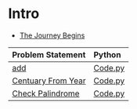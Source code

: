 # Intro

+ [The Journey Begins](https://github.com/anasstaha/CodeFights-Arcade/tree/master/Intro/The%20Journey%20Begins)

|Problem Statement|Python|
|:---|:---|
|[add](https://github.com/anasstaha/CodeFights-Arcade/tree/master/Intro/The%20Journey%20Begins/Add)|[Code.py](https://github.com/anasstaha/CodeFights-Arcade/blob/master/Intro/The%20Journey%20Begins/Add/Add.py)|
|[Centuary From Year](https://github.com/anasstaha/CodeFights-Arcade/tree/master/Intro/The%20Journey%20Begins/CentuaryFromYear)|[Code.py](https://github.com/anasstaha/CodeFights-Arcade/blob/master/Intro/The%20Journey%20Begins/CentuaryFromYear/CentuaryFromYear.py)|
|[Check Palindrome](https://github.com/anasstaha/CodeFights-Arcade/tree/master/Intro/The%20Journey%20Begins/CheckPalindrome)|[Code.py](https://github.com/anasstaha/CodeFights-Arcade/blob/master/Intro/The%20Journey%20Begins/CheckPalindrome/CheckPalindrome.py)|  
